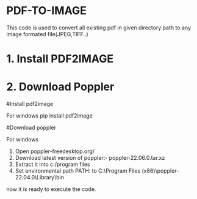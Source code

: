# PDF-TO-IMAGE
This code is used to convert all existing pdf in given directory path to any image formated file(JPEG,TIFF..)

# 1. Install PDF2IMAGE

# 2. Download Poppler


#Install pdf2image

For windows
pip install pdf2image

#Download poppler

For windows

1. Open poppler-freedesktop.org/
2. Download latest version of poppler:- poppler-22.06.0.tar.xz
3. Extract it into c:/program files
4. Set environmental path PATH: to C:\Program Files (x86)\poppler-22.04.0\Library\bin

now it is ready to execute the code.

